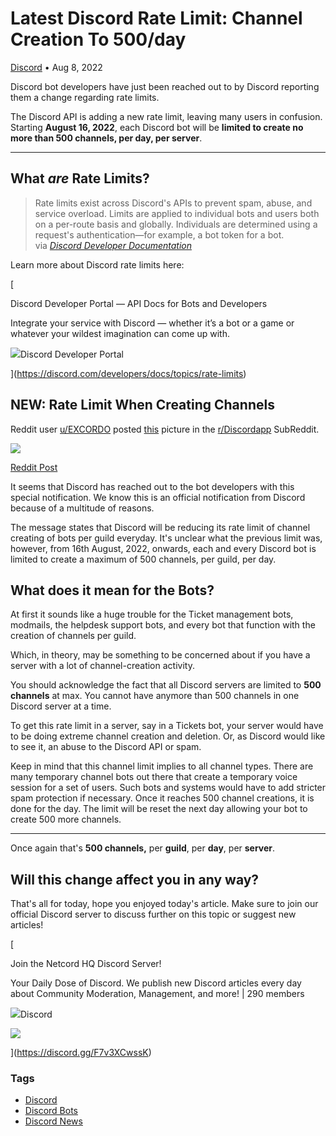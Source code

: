 Latest Discord Rate Limit: Channel Creation To 500/day
======================================================

[Discord](https://netcord.site/tag/discord/) • Aug 8, 2022

[](https://www.facebook.com/sharer/sharer.php?u=https://netcord.site/new-discord-channel-creation-ratelimit/)[](https://twitter.com/intent/tweet?text=Latest%20Discord%20Rate%20Limit%3A%20Channel%20Creation%20To%20500%2Fday&url=https://netcord.site/new-discord-channel-creation-ratelimit/)

Discord bot developers have just been reached out to by Discord reporting them a change regarding rate limits.

The Discord API is adding a new rate limit, leaving many users in confusion. Starting **August 16, 2022**, each Discord bot will be **limited to create no more than 500 channels, per day, per server**.

* * *

What _are_ Rate Limits?
-----------------------

> Rate limits exist across Discord's APIs to prevent spam, abuse, and service overload. Limits are applied to individual bots and users both on a per-route basis and globally. Individuals are determined using a request's authentication—for example, a bot token for a bot.  
> via _[Discord Developer Documentation](https://discord.com/developers/docs/topics/rate-limits)_

Learn more about Discord rate limits here:

[

Discord Developer Portal — API Docs for Bots and Developers

Integrate your service with Discord — whether it’s a bot or a game or whatever your wildest imagination can come up with.

![](https://discord.com/assets/847541504914fd33810e70a0ea73177e.ico)Discord Developer Portal



](https://discord.com/developers/docs/topics/rate-limits)

NEW: Rate Limit When Creating Channels
--------------------------------------

Reddit user [u/EXCORDO](https://reddit.com/u/EXCORDO) posted [this](https://www.reddit.com/r/discordapp/comments/whtq6z/discord_is_limiting_the_channel_creation_for_bots/) picture in the [r/Discordapp](https://www.reddit.com/r/discordapp) SubReddit.

![](https://netcord.site/content/images/2022/08/Untitled-design.jpg)

[Reddit Post](https://www.reddit.com/r/discordapp/comments/whtq6z/discord_is_limiting_the_channel_creation_for_bots/)

It seems that Discord has reached out to the bot developers with this special notification. We know this is an official notification from Discord because of a multitude of reasons.

The message states that Discord will be reducing its rate limit of channel creating of bots per guild everyday. It's unclear what the previous limit was, however, from 16th August, 2022, onwards, each and every Discord bot is limited to create a maximum of 500 channels, per guild, per day.

What does it mean for the Bots?
-------------------------------

At first it sounds like a huge trouble for the Ticket management bots, modmails, the helpdesk support bots, and every bot that function with the creation of channels per guild.

Which, in theory, may be something to be concerned about if you have a server with a lot of channel-creation activity.

You should acknowledge the fact that all Discord servers are limited to **500 channels** at max. You cannot have anymore than 500 channels in one Discord server at a time.

To get this rate limit in a server, say in a Tickets bot, your server would have to be doing extreme channel creation and deletion. Or, as Discord would like to see it, an abuse to the Discord API or spam.

Keep in mind that this channel limit implies to all channel types. There are many temporary channel bots out there that create a temporary voice session for a set of users. Such bots and systems would have to add stricter spam protection if necessary. Once it reaches 500 channel creations, it is done for the day. The limit will be reset the next day allowing your bot to create 500 more channels.

* * *

Once again that's **500 channels,** per **guild**, per **day**, per **server**.

Will this change affect you in any way?
---------------------------------------

That's all for today, hope you enjoyed today's article. Make sure to join our official Discord server to discuss further on this topic or suggest new articles!

[

Join the Netcord HQ Discord Server!

Your Daily Dose of Discord. We publish new Discord articles every day about Community Moderation, Management, and more! | 290 members

![](https://discord.gg/assets/ec2c34cadd4b5f4594415127380a85e6.ico)Discord

![](https://cdn.discordapp.com/splashes/961291793075417108/55966441a25910c5bc404662d78bc9e6.jpg?size=512)

](https://discord.gg/F7v3XCwssK)

### Tags

*   [Discord](/tag/discord/ "Discord")
*   [Discord Bots](/tag/bots/ "Discord Bots")
*   [Discord News](/tag/discord-news/ "Discord News")
